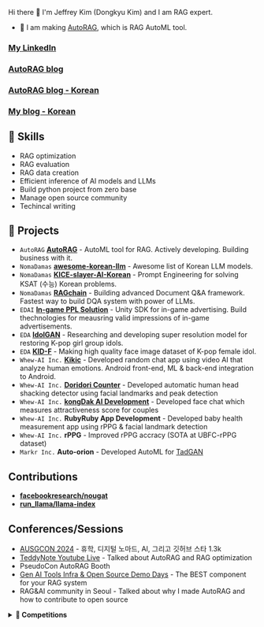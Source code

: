 Hi there 👋 I'm Jeffrey Kim (Dongkyu Kim) and I am RAG expert. 

- 🔭 I am making [AutoRAG](https://github.com/Marker-Inc-Korea/AutoRAG), which is RAG AutoML tool.

### [My LinkedIn](https://www.linkedin.com/in/autorag-jeffrey/)
### [AutoRAG blog](https://medium.com/@autorag)
### [AutoRAG blog - Korean](https://velog.io/@autorag/%EC%99%9C-LLM%EC%9D%80-%EC%95%8C%EC%9E%98%EB%94%B1-%EC%A2%8B%EC%9D%80-%EC%A7%88%EB%AC%B8%EC%9D%84-%EB%A7%8C%EB%93%A4%EC%A7%80-%EB%AA%BB%ED%95%A0%EA%B9%8C)
### [My blog - Korean](https://vkehfdl1.github.io/)

## 🤩 Skills

- RAG optimization
- RAG evaluation
- RAG data creation
- Efficient inference of AI models and LLMs
- Build python project from zero base
- Manage open source community
- Techincal writing

## 💼 Projects

* `AutoRAG` **[AutoRAG](https://github.com/Marker-Inc-Korea/AutoRAG)** - AutoML tool for RAG. Actively developing. Building business with it.
* `NomaDamas` **[awesome-korean-llm](https://github.com/NomaDamas/awesome-korean-llm)** - Awesome list of Korean LLM models.
* `NomaDamas` **[KICE-slayer-AI-Korean](https://github.com/NomaDamas/KICE_slayer_AI_Korean)** - Prompt Engineering for solving KSAT (수능) Korean problems.
* `NomaDamas` **[RAGchain](https://github.com/NomaDamas/RAGchain)** - Building advanced Document Q&A framework. Fastest way to build DQA system with power of LLMs.
* `EDAI` **[In-game PPL Solution](https://edai.imweb.me/)** - Unity SDK for in-game advertising. Build thechnologies for meausring valid impressions of in-game advertisements.
* `EDA` **[IdolGAN](https://github.com/PCEO-AI-CLUB/IdolGAN)** - Researching and developing super resolution model for restoring K-pop girl group idols.
* `EDA` **[KID-F](https://github.com/PCEO-AI-CLUB/KID-F)** - Making high quality face image dataset of K-pop female idol.
* `Whew-AI Inc.` **[Kikic](https://play.google.com/store/apps/details?id=ai.whew.kikic)** - Developed random chat app using video AI that analyze human emotions. Android front-end, ML & back-end integration to Android.
* `Whew-AI Inc.` **[Doridori Counter](https://github.com/Whew-AI-Inc/Doridori-Counter)** - Developed automatic human head shacking detector using facial landmarks and peak detection
* `Whew-AI Inc.` **[kongDak AI Development](https://play.google.com/store/apps/details?id=ai.whew.whewus)** - Developed face chat which measures attractiveness score for couples
* `Whew-AI Inc.` **RubyRuby App Development** - Developed baby health measurement app using rPPG & facial landmark detection
* `Whew-AI Inc.` **rPPG** - Improved rPPG accracy (SOTA at UBFC-rPPG dataset)
* `Markr Inc.`  **Auto-orion** - Developed AutoML for [TadGAN](https://github.com/sintel-dev/Orion)


## Contributions
* **[facebookresearch/nougat](https://github.com/facebookresearch/nougat/pull/124#event-10476887326)**
* **[run_llama/llama-index](https://github.com/run-llama/llama_index/pull/10524)**

## Conferences/Sessions
- [AUSGCON 2024](https://festa.io/events/5914) - 휴학, 디지털 노마드, AI, 그리고 깃허브 스타 1.3k 
- [TeddyNote Youtube Live](https://www.youtube.com/watch?v=oiWNA3HsvHQ&t=41s) - Talked about AutoRAG and RAG optimization
- PseudoCon AutoRAG Booth
- [Gen AI Tools Infra & Open Source Demo Days](https://www.youtube.com/watch?v=b2WR9p1yS7Y&list=PLlcxuf1qTrwBNH_PImYsWQQoZBL8P7J0r&index=2) - The BEST component for your RAG system
- RAG&AI community in Seoul - Talked about why I made AutoRAG and how to contribute to open source

<details>
  <summary><b>🎀 Competitions</b></summary>
  <div markdown="1">
    <h3 id="challenged">Challenged</h3>
    <ul>
    <li><code>Kaggle</code> <strong><a href="https://www.kaggle.com/c/tabular-playground-series-feb-2021/leaderboard">Tabular Playground - Feb 2021</a></strong> 6/1433 <a href="https://github.com/vkehfdl1/tabular-2021.2">Code</a></li>
    <li><code>Dacon</code>  <strong><a href="https://dacon.io/competitions/official/235863/leaderboard">Job Care Recommendation Algoritm Competition</a></strong> 15/728 <a href="https://github.com/PCEO-AI-CLUB/JobCare--DACON">Code</a></li>
    <li><code>Dacon</code> <strong><a href="https://dacon.io/competitions/official/235949/leaderboard">Han River Water Level Prediction Competition</a></strong> 16/308 </li>
    <li><code>Kaggle</code> <strong><a href="https://www.kaggle.com/c/petfinder-pawpularity-score/leaderboard">PetFinder.my - Pawpularity Contest</a></strong> 453/3545</li>
    <li><code>Kaggle</code> <strong><a href="https://www.kaggle.com/c/cassava-leaf-disease-classification/leaderboard">Cassava Leaf Disease Classification</a></strong> 1275/3900 <a href="https://github.com/vkehfdl1/cassava_disease_classification">Code</a></li>
    <li><code>Kaggle</code> <strong><a href="https://www.kaggle.com/competitions/amex-default-prediction/leaderboard">American Express - Default Prediction</a></strong> 481/4875 🥉<em>Bronze Medal</em></li>
    </ul>
    <h3 id="hosted">Hosted</h3>
    <ul>
    <li><code>PCEO</code> <strong><a href="https://www.kaggle.com/t/56c24d99b5194e9db7bdd3ec6729584b">Cardiovascular Disease Presence Prediction</a></strong></li>
    <li><code>PCEO</code> <strong><a href="https://www.kaggle.com/t/a399dc6e65dd554d055ef945c7e345ac">Simple Korean MNIST</a></strong></li>
    <li><code>PCEO AI CLUB</code> <strong><a href="https://www.kaggle.com/t/f84d9b30b1294f088e5a0c4b2c3c1aee">Test Score Prediction</a></strong> <a href="https://github.com/vkehfdl1/PCEO-AI-CLUB-competition-1st">Code</a></li>
    <li><code>PCEO AI CLUB</code> <strong><a href="https://www.kaggle.com/t/bd9fb3cd2c5d4eeea7f8ba1df3a4e9ca">Car Accident Severtiy Classification</a></strong> <a href="https://github.com/vkehfdl1/-PCEO-AI-CLUB-competition-2nd">Code</a></li>
    </ul>
</details>
